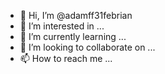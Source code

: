 - 👋 Hi, I’m @adamff31febrian
- 👀 I’m interested in ...
- 🌱 I’m currently learning ...
- 💞️ I’m looking to collaborate on ...
- 📫 How to reach me ...

<!---
adamff31febrian/adamff31febrian is a ✨ special ✨ repository because its `README.md` (this file) appears on your GitHub profile.
You can click the Preview link to take a look at your changes.
--->
